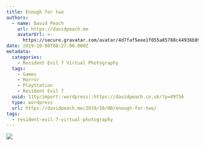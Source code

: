 ```yaml
---
title: Enough for two
authors:
  - name: David Peach
    url: https://davidpeach.me
    avatarUrl: >-
      https://secure.gravatar.com/avatar/4d7faf5eee1f055a85788c44936b8995eaab6dfb004e7854ec747ccb272e91ee?s=96&d=mm&r=g
date: 2019-10-08T08:27:00.000Z
metadata:
  categories:
    - Resident Evil 7 Virtual Photography
  tags:
    - Games
    - Horror
    - PlayStation
    - Resident Evil 7
  uuid: 11ty/import::wordpress::https://davidpeach.co.uk/?p=49756
  type: wordpress
  url: https://davidpeach.me/2019/10/08/enough-for-two/
tags:
  - resident-evil-7-virtual-photography
---
```

[![](/assets/enough-for-two-1536x865-iJEB1HuRNdpb.jpg)](/assets/enough-for-two-1536x865-iJEB1HuRNdpb.jpg)